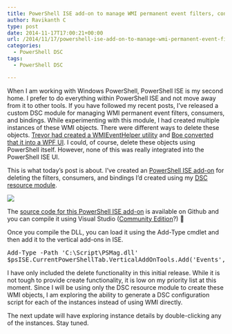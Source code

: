 ```yaml
---
title: PowerShell ISE add-on to manage WMI permanent event filters, consumers, and bindings
author: Ravikanth C
type: post
date: 2014-11-17T17:00:21+00:00
url: /2014/11/17/powershell-ise-add-on-to-manage-wmi-permanent-event-filters-consumers-and-bindings/
categories:
  - PowerShell DSC
tags:
  - PowerShell DSC

---
```

When I am working with Windows PowerShell, PowerShell ISE is my second home. I prefer to do everything within PowerShell ISE and not move away from it to other tools. If you have followed my recent posts, I&#8217;ve released a custom DSC module for managing WMI permanent event filters, consumers, and bindings. While experimenting with this module, I had created multiple instances of these WMI objects. There were different ways to delete these objects. [Trevor had created a WMIEventHelper utility][1] and [Boe converted that it into a WPF UI][2]. I could, of course, delete these objects using PowerShell itself. However, none of this was really integrated into the PowerShell ISE UI.

This is what today&#8217;s post is about. I&#8217;ve created an [PowerShell ISE add-on][3] for deleting the filters, consumers, and bindings I&#8217;d created using my [DSC resource module][4].

![](/images/events.png)

The [source code for this PowerShell ISE add-on][5] is available on Github and you can compile it using Visual Studio ([Community Edition][6]?) 🙂

Once you compile the DLL, you can load it using the Add-Type cmdlet and then add it to the vertical add-ons in ISE.

<pre class="brush: powershell; title: ; notranslate" title="">Add-Type -Path 'C:\Script\PSMag.dll'
$psISE.CurrentPowerShellTab.VerticalAddOnTools.Add('Events',[PSMag.WMIEventsAddon],$true)
</pre>

I have only included the delete functionality in this initial release. While it is not tough to provide create functionality, it is low on my priority list at this moment. Since I will be using only the DSC resource module to create these WMI objects, I am exploring the ability to generate a DSC configuration script for each of the instances instead of using WMI directly.

The next update will have exploring instance details by double-clicking any of the instances. Stay tuned.

[1]: http://trevorsullivan.net/2011/01/18/removing-permanent-wmi-event-registrations/
[2]: http://learn-powershell.net/2013/08/16/introducing-posheventui-a-ui-way-to-create-permanent-wmi-events/
[3]: https://github.com/rchaganti/ISEAddons/tree/master/PSMag
[4]: https://github.com/rchaganti/DSCResources/tree/master/DSCResources
[5]: https://github.com/rchaganti/ISEAddons
[6]: http://www.visualstudio.com/products/visual-studio-community-vs